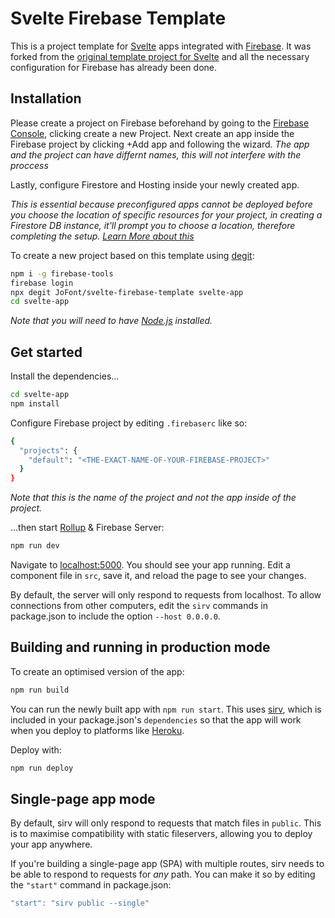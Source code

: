 
# Svelte Firebase Template

This is a project template for [Svelte](https://svelte.dev) apps integrated with [Firebase](https://firebase.google.com/). It was forked from the [original template project for Svelte](https://github.com/sveltejs/template) and all the necessary configuration for Firebase has already been done.


## Installation

Please create a project on Firebase beforehand by going to the [Firebase Console](https://console.firebase.google.com), clicking create a new Project. Next create an app inside the Firebase project by clicking +Add app and following the wizard. *The app and the project can have differnt names, this will not interfere with the proccess*

Lastly, configure Firestore and Hosting inside your newly created app.

*This is essential because preconfigured apps cannot be deployed before you choose the location of specific resources for your project, in creating a Firestore DB instance, it'll prompt you to choose a location, therefore completing the setup. [Learn More about this](https://firebase.google.com/docs/projects/locations)*


To create a new project based on this template using [degit](https://github.com/Rich-Harris/degit):
```bash
npm i -g firebase-tools
firebase login
npx degit JoFont/svelte-firebase-template svelte-app
cd svelte-app
```

*Note that you will need to have [Node.js](https://nodejs.org) installed.*


## Get started

Install the dependencies...

```bash
cd svelte-app
npm install
```

Configure Firebase project by editing ```.firebaserc``` like so:
```bash
{
  "projects": {
    "default": "<THE-EXACT-NAME-OF-YOUR-FIREBASE-PROJECT>"
  }
}
```

*Note that this is the name of the project and not the app inside of the project.*

...then start [Rollup](https://rollupjs.org) & Firebase Server:

```bash
npm run dev
```

Navigate to [localhost:5000](http://localhost:5000). You should see your app running. Edit a component file in `src`, save it, and reload the page to see your changes.

By default, the server will only respond to requests from localhost. To allow connections from other computers, edit the `sirv` commands in package.json to include the option `--host 0.0.0.0`.


## Building and running in production mode

To create an optimised version of the app:

```bash
npm run build
```

You can run the newly built app with `npm run start`. This uses [sirv](https://github.com/lukeed/sirv), which is included in your package.json's `dependencies` so that the app will work when you deploy to platforms like [Heroku](https://heroku.com).


Deploy with:

```bash
npm run deploy
```

## Single-page app mode

By default, sirv will only respond to requests that match files in `public`. This is to maximise compatibility with static fileservers, allowing you to deploy your app anywhere.

If you're building a single-page app (SPA) with multiple routes, sirv needs to be able to respond to requests for *any* path. You can make it so by editing the `"start"` command in package.json:

```js
"start": "sirv public --single"
```



